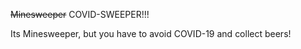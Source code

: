 ~~Minesweeper~~ COVID-SWEEPER!!!

Its Minesweeper, but you have to avoid COVID-19 and collect beers! 

